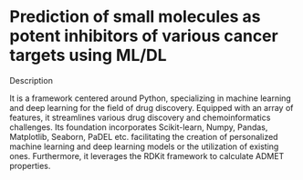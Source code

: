# Prediction of small molecules as potent inhibitors of various cancer targets using ML/DL

Description

It is a framework centered around Python, specializing in machine learning and deep learning for the field of drug discovery. Equipped with an array of features, it streamlines various drug discovery and chemoinformatics challenges. Its foundation incorporates Scikit-learn, Numpy, Pandas, Matplotlib, Seaborn, PaDEL etc. facilitating the creation of personalized machine learning and deep learning models or the utilization of existing ones. Furthermore, it leverages the RDKit framework to calculate ADMET properties.
